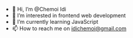 - 👋 Hi, I’m @Chemoi Idi
- 👀 I’m interested in frontend web development
- 🌱 I’m currently learning JavaScript
- 📫 How to reach me on idichemoi@gmail.com

<!---
Chemoimark2468/Chemoimark2468 is a ✨ special ✨ repository because its `README.md` (this file) appears on your GitHub profile.
You can click the Preview link to take a look at your changes.
--->
